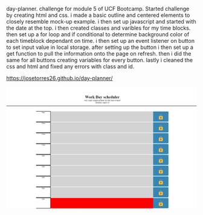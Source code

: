 day-planner.
challenge for module 5 of UCF Bootcamp.
Started challenge by creating html and css. i made a basic outline and centered elements to closely resemble mock-up example. i then set up javascript and started with the date at the top. i then created classes and varibles for my time blocks. then set up a for loop and if conditional to determine background color of each timeblock dependant on time. i then set up an event listener on button to set input value in local storage. after setting up the button i then set up a get function to pull the information onto the page on refresh. then i did the same for all buttons creating variables for every button. lastly i cleaned the css and html and fixed any errors with class and id.

https://josetorres26.github.io/day-planner/

![image](images/example.jpg)
